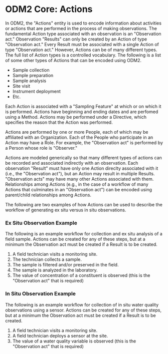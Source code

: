 ODM2 Core: Actions
==================

In ODM2, the "Actions" entity is used to encode information about activities or actions that are performed in the process of making observations.  The fundamental Action type associated with an observation is an "Observation act."  Observation "Results" can only be created by an Action of type "Observation act." Every Result must be associated with a single Action of type "Observation act."  However, Actions can be of many different types. The full list of Action types is a controlled vocabulary. The following is a list of some other types of Actions that can be encoded using ODM2.  

* Sample collection
* Sample preparation
* Sample analysis
* Site visit
* Instrument deployment
* Etc.

Each Action is associated with a "Sampling Feature" at which or on which it is performed.  Actions have beginning and ending dates and are perfomed using a Method.  Actions may be performed under a Directive, which specifies the reason that the Action was performed.

Actions are performed by one or more People, each of which may be affiliated with an Organization. Each of the People who participate in an Action may have a Role. For example, the "Observation act" is performed by a Person whose role is "Observer."

Actions are modeled generically so that many different types of actions can be recorded and associated indirectly with an observation.  Each observation "Result" must have only one Action direclty associated with it (i.e., the "Observation act"), but an Action may result in multiple Results.  "Observation acts" may have many other Actions associated with them.  Relationships among Actions (e.g., in the case of a workflow of many Actions that culminates in an "Observation act") can be encoded using parent/child relationships among Actions.

The following are two examples of how Actions can be used to describe the workflow of generating ex situ versus in situ observations.

### Ex Situ Observation Example ###

The following is an example workflow for collection and ex situ analysis of a field sample.  Actions can be created for any of these steps, but at a minimum the Observation act must be created if a Result is to be created.

1. A field technician visits a monitoring site. 
2. The technician collects a sample.  
3. The sample is filtered and/or preserved in the field. 
4. The sample is analyzed in the laboratory.  
5. The value of concentration of a constituent is observed (this is the "Observation act" that is required)

###  In Situ Observation Example ###

The following is an example workflow for collection of in situ water quality observations using a sensor.  Actions can be created for any of these steps, but at a minimum the Observation act must be created if a Result is to be created.

1. A field technician visits a monitoring site.
2. A field technician deploys a sensor at the site.
3. The value of a water quality variable is observed (this is the "Observation act" that is required)